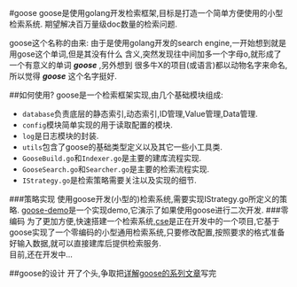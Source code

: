 #goose
goose是使用golang开发检索框架,目标是打造一个简单方便使用的小型检索系统.
期望解决百万量级doc数量的检索问题.

goose这个名称的由来:
由于是使用golang开发的search engine,一开始想到就是用gose这个单词,但是其没有什么
含义,突然发现往中间加多一个字母o,就形成了一个有意义的单词 ***goose*** ,另外想到
很多牛X的项目(或语言)都以动物名字来命名,所以觉得 ***goose*** 这个名字挺好.

##如何使用?
goose是一个检索框架实现,由几个基础模块组成:

* `database`负责底层的静态索引,动态索引,ID管理,Value管理,Data管理.
* `config`模块简单实现的用于读取配置的模块.
* `log`是日志模块的封装.
* `utils`包含了goose的基础类型定义以及其它一些小工具类.
* `GooseBuild.go`和`Indexer.go`是主要的建库流程实现.
* `GooseSearch.go`和`Searcher.go`是主要的检索流程实现.
* `IStrategy.go`是检索策略需要关注以及实现的细节.

###策略实现
使用goose开发(小型的)检索系统,需要实现IStrategy.go所定义的策略.
[goose-demo](https://github.com/getwe/goose-demo)是一个实现demo,它演示了如果使用goose进行二次开发.
###零编码
为了更加方便,快速搭建一个检索系统,[cse](https://github.com/getwe/cse)是正在开发中的一个项目,它基于goose实现了一个零编码的小型通用检索系统,只要修改配置,按照要求的格式准备好输入数据,就可以直接建库后提供检索服务.  
目前,还在开发中...

##goose的设计
开了个头,争取把[详解goose的系列文章](http://getwe.cn/技术/搜索引擎/goose/catalog/)写完
